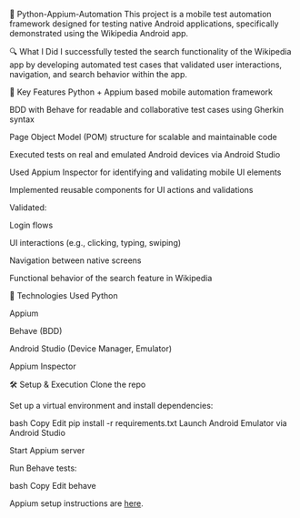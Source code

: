 📱 Python-Appium-Automation
This project is a mobile test automation framework designed for testing native Android applications, specifically demonstrated using the Wikipedia Android app.

🔍 What I Did
I successfully tested the search functionality of the Wikipedia app by developing automated test cases that validated user interactions, navigation, and search behavior within the app.

🚀 Key Features
Python + Appium based mobile automation framework

BDD with Behave for readable and collaborative test cases using Gherkin syntax

Page Object Model (POM) structure for scalable and maintainable code

Executed tests on real and emulated Android devices via Android Studio

Used Appium Inspector for identifying and validating mobile UI elements

Implemented reusable components for UI actions and validations

Validated:

Login flows

UI interactions (e.g., clicking, typing, swiping)

Navigation between native screens

Functional behavior of the search feature in Wikipedia

🧪 Technologies Used
Python

Appium

Behave (BDD)

Android Studio (Device Manager, Emulator)

Appium Inspector


🛠 Setup & Execution
Clone the repo

Set up a virtual environment and install dependencies:

bash
Copy
Edit
pip install -r requirements.txt
Launch Android Emulator via Android Studio

Start Appium server

Run Behave tests:

bash
Copy
Edit
behave

Appium setup instructions are [here](https://docs.google.com/document/d/1d8uaQW4R4MPP1XMDiUH8B3VjzgDYQo1oAkQ_oeS4qwk/edit#).
